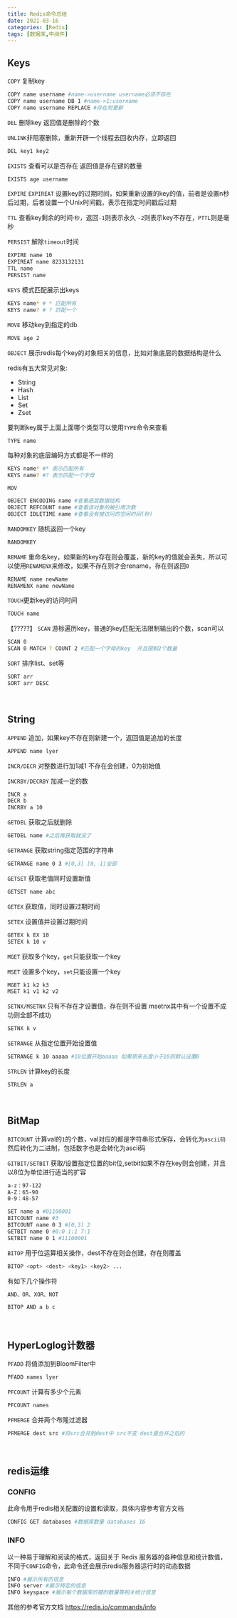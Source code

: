 ```yaml
---
title: Redis命令总结
date: 2021-03-16
categories: [Redis]
tags: [数据库,中间件] 
---
```


## Keys

`COPY` 复制key

```bash
COPY name username #name->username username必须不存在
COPY name username DB 1 #name->1:username
COPY name username REPLACE #存在则更新
```

`DEL` 删除key 返回值是删除的个数

`UNLINK`非阻塞删除，重新开辟一个线程去回收内存，立即返回

```bash
DEL key1 key2
```

`EXISTS` 查看可以是否存在 返回值是存在键的数量

```bash
EXISTS age username
```

`EXPIRE` `EXPIREAT` 设置key的过期时间，如果重新设置的key的值，前者是设置n秒后过期，后者设置一个Unix时间戳，表示在指定时间戳后过期

`TTL` 查看key剩余的时间·`秒`，返回`-1`则表示永久 `-2`则表示key不存在，`PTTL`则是毫秒

`PERSIST` 解除`timeout`时间

```bash
EXPIRE name 10
EXPIREAT name 8233132131
TTL name 
PERSIST name
```

`KEYS` 模式匹配展示出keys

```bash
KEYS name* # * 匹配所有
KEYS name? # ? 匹配一个
```

`MOVE` 移动key到指定的db

```bash
MOVE age 2
```

`OBJECT` 展示redis每个key的对象相关的信息，比如对象底层的数据结构是什么

redis有五大常见对象:

- String
- Hash
- List
- Set
- Zset

要判断key属于上面上面哪个类型可以使用`TYPE`命令来查看

```bash
TYPE name
```

每种对象的底层编码方式都是不一样的

```bash
KEYS name* #* 表示匹配所有
KEYS name? #? 表示匹配一个字母
```

`MOV`

```bash
OBJECT ENCODING name #查看底层数据结构
OBJECT REFCOUNT name #查看该对象的被引用次数
OBJECT IDLETIME name #查看没有被访问的空闲时间(秒)
```

`RANDOMKEY` 随机返回一个key

```bash
RANDOMKEY
```

`REMAME` 重命名key，如果新的key存在则会覆盖，新的key的值就会丢失，所以可以使用`RENAMENX`来修改，如果不存在则才会rename，存在则返回`0`

```bash
RENAME name newName
RENAMENX name newName
```

`TOUCH`更新key的访问时间

```bash
TOUCH name
```

【?????】 `SCAN` 游标遍历key，普通的key匹配无法限制输出的个数，scan可以  

```bash
SCAN 0
SCAN 0 MATCH ? COUNT 2 #匹配一个字母的key  并且限制2个数量
```

`SORT` 排序list、set等

```bash
SORT arr
SORT arr DESC
```

​    

## String

`APPEND` 追加，如果key不存在则新建一个，返回值是追加的长度

```bash
APPEND name lyer
```

`INCR/DECR` 对整数进行加1减1 不存在会创建，0为初始值

`INCRBY/DECRBY` 加减一定的数

```bash
INCR a
DECR b
INCRBY a 10
```

`GETDEL` 获取之后就删除

```bash
GETDEL name #之后再获取就没了
```

`GETRANGE` 获取string指定范围的字符串

```bash
GETRANGE name 0 3 #[0,3] [0,-1]全部
```

`GETSET` 获取老值同时设置新值

```bash
GETSET name abc
```

`GETEX` 获取值，同时设置过期时间

`SETEX` 设置值并设置过期时间

```bash
GETEX k EX 10
SETEX k 10 v
```

`MGET` 获取多个key，`get`只能获取一个key

`MSET` 设置多个key，`set`只能设置一个key

```bash
MGET k1 k2 k3
MSET k1 v1 k2 v2
```

`SETNX/MSETNX` 只有不存在才设置值，存在则不设置 msetnx其中有一个设置不成功则全部不成功

```bash
SETNX k v
```

`SETRANGE` 从指定位置开始设置值

```bash
SETRANGE k 10 aaaaa #10位置开始aaaaa 如果原来长度小于10则默认设置0
```

`STRLEN` 计算key的长度

```bash
STRLEN a
```

​    

## BitMap

`BITCOUNT` 计算val的`1`的个数，val对应的都是字符串形式保存，会转化为`ascii码`然后转化为二进制，包括数字也是会转化为ascii码

`GITBIT/SETBIT`  获取/设置指定位置的bit位,setbit如果不存在key则会创建，并且以8位为单位进行适当的扩容

```bash
a-z：97-122
A-Z：65-90
0-9：48-57
```

```bash
SET name a #01100001
BITCOUNT name #3
BITCOUNT name 0 3 #[0,3] 2
GETBIT name 0 #0:0 1:1 7:1
SETBIT name 0 1 #11100001
```

`BITOP` 用于位运算相关操作，dest不存在则会创建，存在则覆盖

```bash
BITOP <opt> <dest> <key1> <key2> ...
```

有如下几个操作符

```bash
AND、OR、XOR、NOT
```

```bash
BITOP AND a b c
```

​    

## HyperLoglog计数器

`PFADD` 将值添加到BloomFilter中

```bash
PFADD names lyer
```

`PFCOUNT` 计算有多少个元素

```bash
PFCOUNT names
```

`PFMERGE` 合并两个布隆过滤器

```bash
PFMERGE dest src #将src合并到dest中 src不变 dest是合并之后的
```

​    

## redis运维

### CONFIG

此命令用于redis相关配置的设置和读取，具体内容参考官方文档

```bash
CONFIG GET databases #数据库数量 databases 16 
```

### INFO

以一种易于理解和阅读的格式，返回关于 Redis 服务器的各种信息和统计数值，不同于`CONFIG`命令，此命令还会展示redis服务器运行时的动态数据

```bash
INFO #展示所有的信息
INFO server #展示特定的信息
INFO keyspace #展示每个数据库的键的数量等相关统计信息
```

其他的参考官方文档 https://redis.io/commands/info

